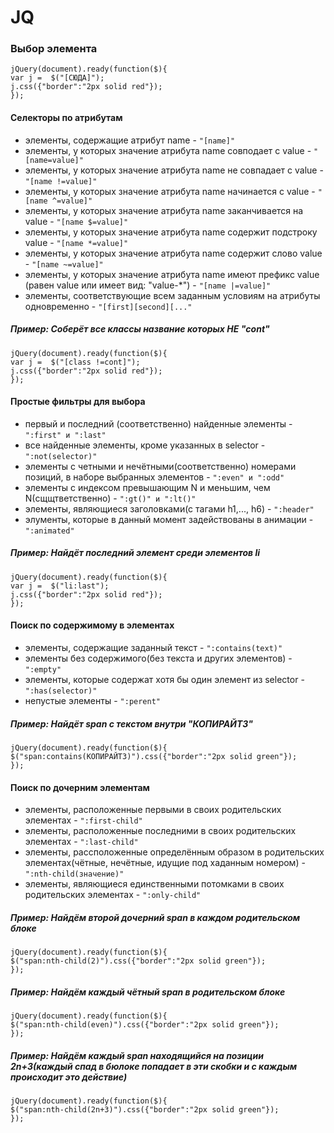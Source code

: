 # JQ
### Выбор элемента
	jQuery(document).ready(function($){
	var j =  $("[СЮДА]");
	j.css({"border":"2px solid red"});
	});
#### Селекторы по атрибутам
- элементы, содержащие атрибут name - ```"[name]"```
- элементы, у которых значение атрибута name совподает с value - ```"[name=value]"```
- элементы, у которых значение атрибута name не совпадает с value - ```"[name !=value]"```
- элементы, у которых значение атрибута name начинается с value - ```"[name ^=value]"```
- элементы, у которых значение атрибута name заканчивается на value - ```"[name $=value]"```
- элементы, у которых значение атрибута name содержит подстроку value - ```"[name *=value]"```
- элементы, у которых значение атрибута name содержит слово value - ```"[name ~=value]"```
- элементы, у которых значение атрибута name имеют префикс value (равен value или имеет вид: "value-*") - ```"[name |=value]"```
- элементы, соответствующие всем заданным условиям на атрибуты одновременно - ```"[first][second][..."```
##### Пример: Соберёт все классы название которых НЕ "cont"
	jQuery(document).ready(function($){
	var j =  $("[class !=cont]");
	j.css({"border":"2px solid red"});
	});
#### Простые фильтры для выбора
- первый и последний (соответственно) найденные элементы - ```":first" и ":last"```
- все найденные элементы, кроме указанных в selector - ```":not(selector)"```
- элементы с четными и нечётными(соответственно) номерами позиций, в наборе выбранных элементов - ```":even" и ":odd"```
- элементы с индексом превышающим N и меньшим, чем N(сщщтветственно) - ```":gt()" и ":lt()"```
- элементы, являющиеся заголовками(с тагами h1,..., h6) - ```":header"```
- элументы, которые в данный момент задействованы в анимации - ```":animated"```
##### Пример: Найдёт последний элемент среди элементов li
	jQuery(document).ready(function($){
	var j =  $("li:last");
	j.css({"border":"2px solid red"});
	});
#### Поиск по содержимому в элементах
- элементы, содержащие заданный текст - ```":contains(text)"```
- элементы без содержимого(без текста и других элементов) - ```":empty"```
- элементы, которые содержат хотя бы один элемент из selector - ```":has(selector)"```
- непустые элементы - ```":perent"```
##### Пример: Найдёт span с текстом внутри "КОПИРАЙТ3"
	jQuery(document).ready(function($){
	$("span:contains(КОПИРАЙТ3)").css({"border":"2px solid green"});
	});
#### Поиск по дочерним элементам
- элементы, расположенные первыми в своих родительских элементах - ```":first-child"```
- элементы, расположенные последними в своих родительских элементах - ```":last-child"```
- элементы, рассположенные определённым образом в родительских элементах(чётные, нечётные, идущие под хаданным номером) - ```":nth-child(значение)"```
- элементы, являющиеся единственными потомками в своих родительских элементах - ```":only-child"```
##### Пример: Найдём второй дочерний span в каждом родительском блоке
	jQuery(document).ready(function($){
	$("span:nth-child(2)").css({"border":"2px solid green"});
	});
##### Пример: Найдём каждый чётный span в родительском блоке
	jQuery(document).ready(function($){
	$("span:nth-child(even)").css({"border":"2px solid green"});
	});
##### Пример: Найдём каждый span находящийся на позиции 2n+3(каждый спад в бюлоке попадает в эти скобки и с каждым происходит это действие)
	jQuery(document).ready(function($){
	$("span:nth-child(2n+3)").css({"border":"2px solid green"});
	});